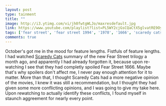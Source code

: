 ```yaml
---
layout: post
type: tainment
title: ""
image: http://i3.ytimg.com/vi/jh0fwtgWLJo/maxresdefault.jpg
link: https://www.youtube.com/playlist?list=PL5WY2cjGsCQaCtX5glvatRE9OyHcsfQGE
tags: ['fear street', 'fear street 1994', '1978', '1666', 'scaredy cats', 'thoughtslime', 'retrospective', 'netflix', 'show', 'recommended']
comments: true
---
```

October's got me in the mood for feature lengths.  Fistfuls of feature lengths.  I had watched [Scaredy Cats](https://www.youtube.com/c/ScaredyCatsTV/videos) summary of the new Fear Street trilogy a month ago, and apparently I had already forgotten it, because upon re-watching I see that they had completly spoiled Fear Street 1666.  Maybe that's why spoilers don't affect me, I never pay enough attention for it to matter.  More than that, I thought Scaredy Cats had a more negative opinion of the movies, I knew it was still a recommendation, but I thought they had given some more conflicting opinions, and I was going to give my take here.  Upon rewatching to actually identify these conflicts, I found myself in staunch aggreement for nearly every point.  
